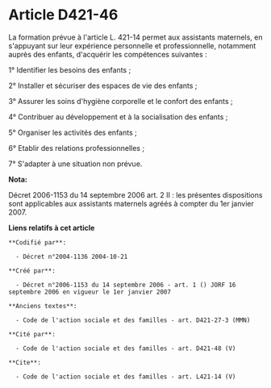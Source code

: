 # Article D421-46

La formation prévue à l'article L. 421-14 permet aux assistants maternels, en s'appuyant sur leur expérience personnelle et
professionnelle, notamment auprès des enfants, d'acquérir les compétences suivantes : 

1° Identifier les besoins des enfants ; 

2° Installer et sécuriser des espaces de vie des enfants ; 

3° Assurer les soins d'hygiène corporelle et le confort des enfants ; 

4° Contribuer au développement et à la socialisation des enfants ; 

5° Organiser les activités des enfants ; 

6° Etablir des relations professionnelles ; 

7° S'adapter à une situation non prévue.

**Nota:**

Décret 2006-1153 du 14 septembre 2006 art. 2 II : les présentes dispositions sont applicables aux assistants maternels agréés
à compter du 1er janvier 2007.

**Liens relatifs à cet article**

	**Codifié par**:

	  - Décret n°2004-1136 2004-10-21

	**Créé par**:

	  - Décret n°2006-1153 du 14 septembre 2006 - art. 1 () JORF 16 septembre 2006 en vigueur le 1er janvier 2007

	**Anciens textes**:

	  - Code de l'action sociale et des familles - art. D421-27-3 (MMN)

	**Cité par**:

	  - Code de l'action sociale et des familles - art. D421-48 (V)

	**Cite**:

	  - Code de l'action sociale et des familles - art. L421-14 (V)
